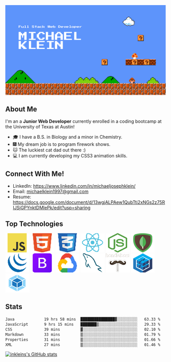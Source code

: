 
![Banner Image](./assets/images/Banner-github.png)

<!-- # Hello fellow developers and employers!  I'm Michael! <img src="https://user-images.githubusercontent.com/1303154/88677602-1635ba80-d120-11ea-84d8-d263ba5fc3c0.gif" width="28px" alt="hi"> -->


## About Me
I'm an a **Junior Web Developer** currently enrolled in a coding bootcamp at the University of Texas at Austin!

- :mortar_board: I have a B.S. in Biology and a minor in Chemistry.
- :fireworks: My dream job is to program firework shows.
- :cat: The luckiest cat dad out there :)
- :computer: I am currently developing my CSS3 animation skills.

## Connect With Me!

- LinkedIn: https://www.linkedin.com/in/michaeljosephklein/
- Email: michaelklein1997@gmail.com
- Resume: https://docs.google.com/document/d/13wgjALPAew1QubTti2xNGs2z75RIJSjGPYnktDMlePk/edit?usp=sharing

## Top Technologies
![JavaScript Logo](./assets/images/javascript-logo.png)
![HTML5 Logo](./assets/images/html5-logo.png)
![CSS3 Logo](./assets/images/css3-logo.png)
![ReactJS Logo](./assets/images/react-logo.png)
![NodeJS Logo](./assets/images/nodejs-logo.png)
![MongoDB Logo](./assets/images/mongoDB-logo.png)
![jQuery Logo](./assets/images/jQuery-logo.png)
![Bootstrap Logo](./assets/images/Bootstrap-logo.png)
![Google Cloud Serives Logo](./assets/images/google-platform-logo.png)
![mySQL Logo](./assets/images/mySQL-logo.png)
![handlebars Logo](./assets/images/handlebars.png)
![sequelize logo](./assets/images/sequelize-logo.png)
![webpack logo](./assets/images/webpack-logo.png)

## Stats 

<!--START_SECTION:waka-->

```text
Java             19 hrs 58 mins  ███████████████▓░░░░░░░░░   63.33 %
JavaScript       9 hrs 15 mins   ███████▒░░░░░░░░░░░░░░░░░   29.33 %
CSS              39 mins         ▓░░░░░░░░░░░░░░░░░░░░░░░░   02.10 %
Markdown         33 mins         ▒░░░░░░░░░░░░░░░░░░░░░░░░   01.79 %
Properties       31 mins         ▒░░░░░░░░░░░░░░░░░░░░░░░░   01.66 %
XML              27 mins         ▒░░░░░░░░░░░░░░░░░░░░░░░░   01.46 %
```

<!--END_SECTION:waka-->

[![inkleins's GitHub stats](https://github-readme-stats.vercel.app/api?username=inklein1997&theme=tokyonight&hide=stars)](https://github.com/inklein1997/github-readme-stats)
